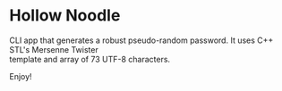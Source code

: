 # Hollow Noodle

CLI app that generates a robust pseudo-random password. It uses C++ STL's Mersenne Twister <br>
template and array of 73 UTF-8 characters.

Enjoy!
